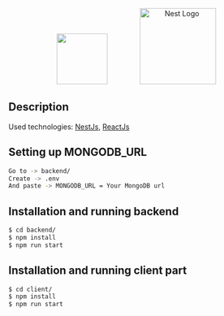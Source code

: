 <p align="center">
  <a href="https://nextjs.org/" target="blank"><img src="https://upload.wikimedia.org/wikipedia/commons/thumb/8/8e/Nextjs-logo.svg/1200px-Nextjs-logo.svg.png" width="100 alt="Next.js Logo"  hspace="30"/></a>
  <a href="http://nestjs.com/" target="blank"><img src="https://nestjs.com/img/logo_text.svg" width="150" alt="Nest Logo" hspace="30" /></a>
</p>

## Description

Used technologies: [NestJs](https://nestjs.com/), [ReactJs](https://reactjs.org/)

## Setting up MONGODB_URL

```bash
Go to -> backend/
Create -> .env
And paste -> MONGODB_URL = Your MongoDB url
```

## Installation and running backend

```bash
$ cd backend/
$ npm install
$ npm run start
```

## Installation and running client part

```bash
$ cd client/
$ npm install
$ npm run start
```

